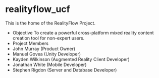 # realityflow_ucf
This is the home of the RealityFlow Project.

* Objective
To create a powerful cross-platform mixed reality content creation tool for non-expert
users.
* Project Members
* John Murray (Product Owner)
* Manuel Govea (Unity Developer)
* Kayden Wilkinson (Augmented Reality Client Developer)
* Jonathan White (Mobile Developer)
* Stephen Rigdon (Server and Database Developer)




